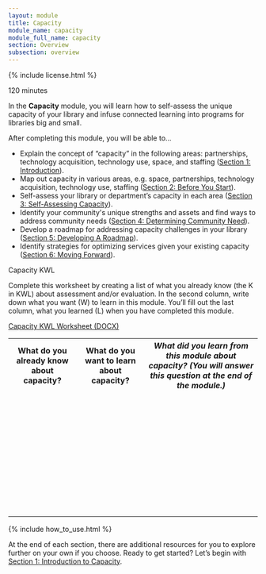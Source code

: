 ```yaml
---
layout: module
title: Capacity
module_name: capacity
module_full_name: capacity
section: Overview
subsection: overview
---
```


{% include license.html %}

<p class="time">120 minutes</p>

In the <b>Capacity</b> module, you will learn how to self-assess the unique capacity of your library and infuse connected learning into programs for libraries big and small.

<div class="objectives">
	<p>After completing this module, you will be able to...</p>
	<ul>
	<li>Explain the concept of “capacity” in the following areas: partnerships, technology acquisition, technology use, space, and staffing (<a href="{{site.url}}{{site.baseurl}}/modules/capacity/section-1-0.html">Section 1: Introduction</a>).</li>
	<li>Map out capacity in various areas, e.g. space, partnerships, technology acquisition, technology use, staffing (<a href="{{site.url}}{{site.baseurl}}/modules/capacity/section-2-0.html">Section 2: Before You Start</a>).</li>
	<li>Self-assess your library or department’s capacity in each area (<a href="{{site.url}}{{site.baseurl}}/capacity/section-3-0.html">Section 3: Self-Assessing Capacity</a>).</li>
	<li> Identify your community's unique strengths and assets and find ways to address community needs (<a href="{{site.url}}{{site.baseurl}}/modules/capacity/section-4-0.html">Section 4: Determining Community Need</a>).</li>
  <li>Develop a roadmap for addressing capacity challenges in your library (<a href="{{site.url}}{{site.baseurl}}/modules/capacity/section-5-0.html">Section 5: Developing A Roadmap</a>).</li>
	<li>Identify strategies for optimizing services given your existing capacity (<a href="{{site.url}}{{site.baseurl}}/modules/capacity/section-6-0.html/">Section 6: Moving Forward</a>).</li>
</ul>
</div>

<div class="reflection">
	<p>Capacity KWL</p>
<p>Complete this worksheet by creating a list of what you already know (the K in KWL) about assessment and/or evaluation. In the second column, write down what you want (W) to learn in this module. You’ll fill out the last column, what you learned (L) when you have completed this module.</p>
<p><a href="docs/capacity_kwl.docx">Capacity KWL Worksheet (DOCX)</a></p>

<table class="worksheet">
	<tr><th>What do you already know about capacity?</th>
		<th>What do you want to learn about capacity?</th>
		<th><i>What did you learn from this module about capacity? (You will answer this question at the end of the module.)</i></th>
	</tr>
	<tr>
		<td style="height:250px;"></td>
		<td></td>
		<td></td>
	</tr>
</table>
</div>

{% include how_to_use.html %} 

At the end of each section, there are additional resources for you to explore further on your own if you choose.
Ready to get started? Let’s begin with [Section 1: Introduction to Capacity](section-1-0.html).
